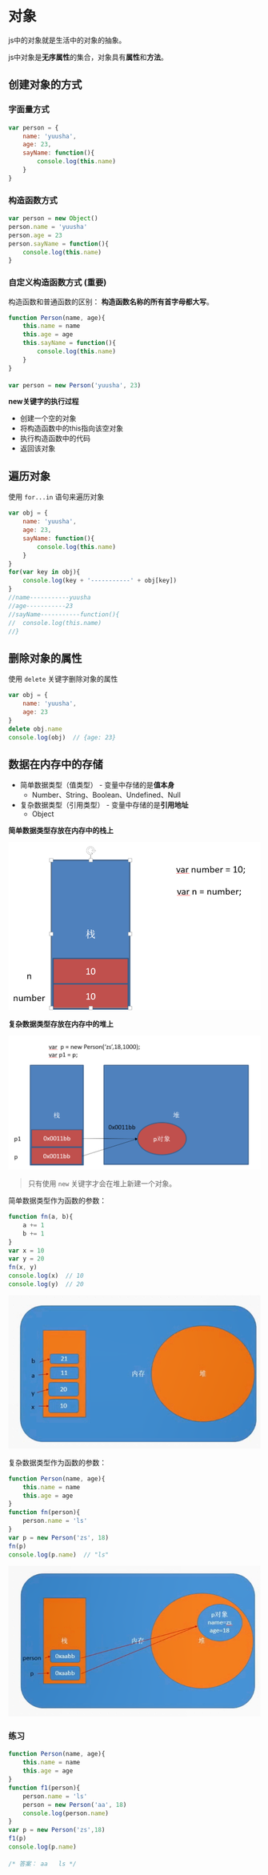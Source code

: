 # 对象

js中的对象就是生活中的对象的抽象。

js中对象是**无序属性**的集合，对象具有**属性**和**方法**。

## 创建对象的方式

### 字面量方式

```js
var person = {
    name: 'yuusha',
    age: 23,
    sayName: function(){
        console.log(this.name)
    }
}
```

### 构造函数方式

```js
var person = new Object()
person.name = 'yuusha'
person.age = 23
person.sayName = function(){
    console.log(this.name)
}
```

### 自定义构造函数方式 (重要)

构造函数和普通函数的区别： **构造函数名称的所有首字母都大写**。

```js
function Person(name, age){
    this.name = name
    this.age = age
    this.sayName = function(){
        console.log(this.name)
    }
}

var person = new Person('yuusha', 23)
```

**new关键字的执行过程**

- 创建一个空的对象
- 将构造函数中的this指向该空对象
- 执行构造函数中的代码
- 返回该对象

## 遍历对象

使用 `for...in` 语句来遍历对象

```js
var obj = {
    name: 'yuusha',
    age: 23,
    sayName: function(){
        console.log(this.name)
    }
}
for(var key in obj){
    console.log(key + '-----------' + obj[key])
}
//name-----------yuusha
//age-----------23
//sayName-----------function(){
//  console.log(this.name)
//}
```

## 删除对象的属性

使用 `delete` 关键字删除对象的属性

```js
var obj = {
    name: 'yuusha',
    age: 23
}
delete obj.name
console.log(obj)  // {age: 23}
```

## 数据在内存中的存储

- 简单数据类型（值类型） - 变量中存储的是**值本身**
  - Number、String、Boolean、Undefined、Null
- 复杂数据类型（引用类型） - 变量中存储的是**引用地址**
  - Object

**简单数据类型存放在内存中的栈上**

![简单数据类型存放在栈上](images\clip_image001.png)

**复杂数据类型存放在内存中的堆上**

![复杂数据类型存放在堆上](images\clip_image002.png)

> 只有使用 `new` 关键字才会在堆上新建一个对象。

简单数据类型作为函数的参数：

```js
function fn(a, b){
    a += 1
    b += 1
}
var x = 10 
var y = 20
fn(x, y)
console.log(x)  // 10
console.log(y)  // 20
```

![简单数据类型作为函数的参数](images/3.png)

复杂数据类型作为函数的参数：

```js
function Person(name, age){
    this.name = name
    this.age = age
}
function fn(person){
    person.name = 'ls'
}
var p = new Person('zs', 18)
fn(p)
console.log(p.name)  // "ls"
```

![复杂数据类型作为函数的参数](images/4.png)

### 练习

```js
function Person(name, age){
    this.name = name
    this.age = age
}
function f1(person){
    person.name = 'ls'
    person = new Person('aa', 18)
    console.log(person.name)
}
var p = new Person('zs',18)
f1(p)
console.log(p.name)

/* 答案： aa   ls */
```

